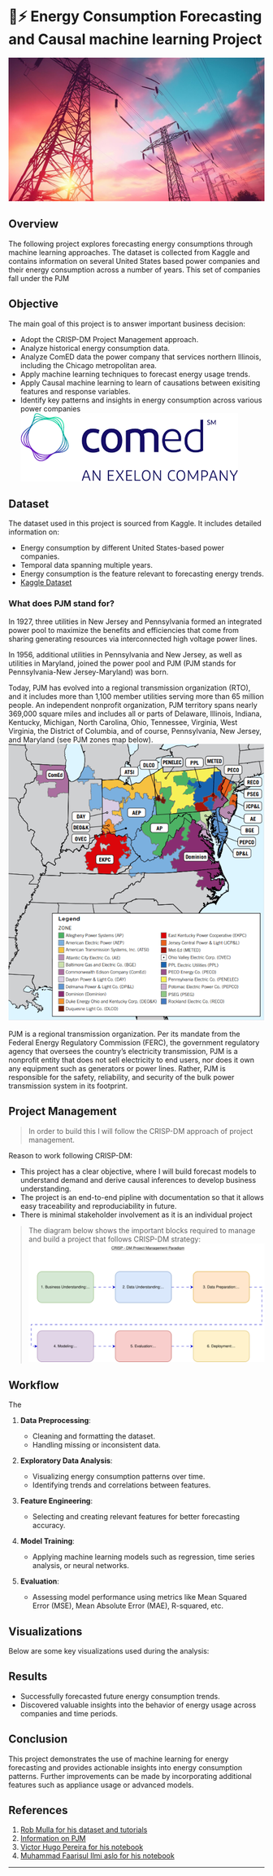 # 🗼⚡ **Energy Consumption Forecasting and Causal machine learning Project**
![electric poles](images/image3.jpg)



## Overview
The following project explores forecasting energy consumptions through machine learning approaches. The dataset is collected from Kaggle and contains information on several United States based power companies and their energy consumption across a number of years.
This set of companies fall under the PJM
## Objective
The main goal of this project is to answer important business decision:
- Adopt the CRISP-DM Project Management approach.
- Analyze historical energy consumption data.
- Analyze ComED data the power company that services northern Illinois, including the Chicago metropolitan area.
- Apply machine learning techniques to forecast energy usage trends.
- Apply Causal machine learning to learn of causations between exisiting features and response variables.
- Identify key patterns and insights in energy consumption across various power companies
![comed](images/comed.png)

## Dataset
The dataset used in this project is sourced from Kaggle. It includes detailed information on:
- Energy consumption by different United States-based power companies.
- Temporal data spanning multiple years.
- Energy consumption is the feature relevant to forecasting energy trends.
- [Kaggle Dataset](https://www.kaggle.com/datasets/robikscube/hourly-energy-consumption)
### What does PJM stand for?
In 1927, three utilities in New Jersey and Pennsylvania formed an integrated power pool to maximize the benefits and efficiencies that come from sharing generating resources via interconnected high voltage power lines. 

In 1956, additional utilities in Pennsylvania and New Jersey, as well as utilities in Maryland, joined the power pool and PJM (PJM stands for Pennsylvania-New Jersey-Maryland) was born.  

Today, PJM has evolved into a regional transmission organization (RTO), and it includes more than 1,100 member utilities serving more than 65 million people. An independent nonprofit organization, PJM territory spans nearly 369,000 square miles and includes all or parts of Delaware, Illinois, Indiana, Kentucky, Michigan, North Carolina, Ohio, Tennessee, Virginia, West Virginia, the District of Columbia, and of course, Pennsylvania, New Jersey, and Maryland (see PJM zones map below).
![PJM Map](images/pjm_zones.webp)

PJM is a regional transmission organization. Per its mandate from the Federal Energy Regulatory Commission (FERC), the government regulatory agency that oversees the country’s electricity transmission, PJM is a nonprofit entity that does not sell electricity to end users, nor does it own any equipment such as generators or power lines. Rather, PJM is responsible for the safety, reliability, and security of the bulk power transmission system in its footprint.  

## Project Management
>  In order to build this I will follow the CRISP-DM approach of project management.

Reason to work following CRISP-DM:

- This project has a clear objective, where I will build forecast models to understand demand and derive causal inferences to develop business understanding.
- The project is an end-to-end pipline with documentation so that it allows easy traceability and reproduciability in future.
- There is minimal stakeholder involvement as it is an individual project

> The diagram below shows the important blocks required to manage and build a project that follows CRISP-DM strategy:
![CRISP-DM](images/crisp-dm_diagram2.svg)

## Workflow
The 
1. **Data Preprocessing**:
   - Cleaning and formatting the dataset.
   - Handling missing or inconsistent data.

2. **Exploratory Data Analysis**:
   - Visualizing energy consumption patterns over time.
   - Identifying trends and correlations between features.

3. **Feature Engineering**:
   - Selecting and creating relevant features for better forecasting accuracy.

4. **Model Training**:
   - Applying machine learning models such as regression, time series analysis, or neural networks.

5. **Evaluation**:
   - Assessing model performance using metrics like Mean Squared Error (MSE), Mean Absolute Error (MAE),  R-squared, etc.

## Visualizations
Below are some key visualizations used during the analysis:

<!--1. **Energy Consumption Trends**:
   ![Energy Consumption Trends](images/energy_trends.svg)

2. **Correlation Heatmap**:
   ![Correlation Heatmap](images/correlation_heatmap.svg)

3. **Model Performance**:
   ![Model Performance](images/model_performance.svg)-->

## Results
- Successfully forecasted future energy consumption trends.
- Discovered valuable insights into the behavior of energy usage across companies and time periods.
  

## Conclusion
This project demonstrates the use of machine learning for energy forecasting and provides actionable insights into energy consumption patterns. Further improvements can be made by incorporating additional features such as appliance usage or advanced models.

## References
1. [Rob Mulla for his dataset and tutorials](https://www.kaggle.com/datasets/robikscube/hourly-energy-consumption?select=COMED_hourly.csv)
2. [Information on PJM](https://www.pcienergysolutions.com/2024/01/03/what-is-pjm-and-what-does-it-do/)
3. [Victor Hugo Pereira for his  notebook](https://github.com/panambY)
4. [Muhammad Faarisul Ilmi aslo for his notebook](https://www.kaggle.com/code/mfaaris/3-ways-to-deal-with-time-series-forecasting)
   
---


